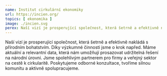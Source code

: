 ```yaml
---
name: Institut cirkulární ekonomiky
url: https://incien.org/
topics: [ ekonomika ]
image: ./incien.svg
perex: Naší vizí je prosperující společnost, která šetrně a efektivně nakládá s přírodním bohatstvím.
---
```


Naší vizí je prosperující společnost, která šetrně a efektivně nakládá s přírodním bohatstvím. Díky výzkumné činnosti jsme o krok napřed. Máme aktuální a relevantní data, která nám umožňují prosazovat udržitelná řešení na národní úrovni. Jsme spolehlivým partnerem pro firmy a veřejný sektor na cestě k cirkularitě. Poskytujeme odborné konzultace, tvoříme silnou komunitu a aktivně spolupracujeme.